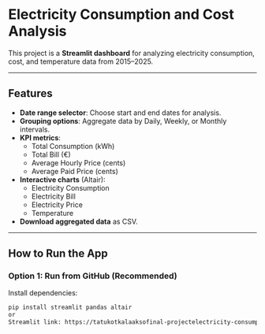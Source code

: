 # Electricity Consumption and Cost Analysis

This project is a **Streamlit dashboard** for analyzing electricity consumption, cost, and temperature data from 2015–2025.

---

## Features
- **Date range selector**: Choose start and end dates for analysis.
- **Grouping options**: Aggregate data by Daily, Weekly, or Monthly intervals.
- **KPI metrics**:
  - Total Consumption (kWh)
  - Total Bill (€)
  - Average Hourly Price (cents)
  - Average Paid Price (cents)
- **Interactive charts** (Altair):
  - Electricity Consumption
  - Electricity Bill
  - Electricity Price
  - Temperature
- **Download aggregated data** as CSV.

---

##  How to Run the App

### **Option 1: Run from GitHub (Recommended)**
Install dependencies:
```bash
pip install streamlit pandas altair
or 	
Streamlit link: https://tatukotkalaaksofinal-projectelectricity-consumption-and-cost-a.streamlit.app/
